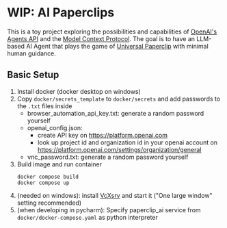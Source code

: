 # WIP: AI Paperclips

This is a toy project exploring the possibilities and capabilities of [OpenAI's Agents API](https://platform.openai.com/docs/guides/agents) and the [Model Context Protocol](https://www.anthropic.com/news/model-context-protocol).
The goal is to have an LLM-based AI Agent that plays the game of [Universal Paperclip](https://www.decisionproblem.com/paperclips/index2.html) with minimal human guidance.


## Basic Setup

1. Install docker (docker desktop on windows)
2. Copy `docker/secrets_template` to `docker/secrets` and add passwords to the `.txt` files inside
   - browser_automation_api_key.txt: generate a random password yourself
   - openai_config.json: 
     - create API key on https://platform.openai.com
     - look up project id and organization id in your openai account on https://platform.openai.com/settings/organization/general
   - vnc_password.txt: generate a random password yourself
3. Build image and run container
    ```
    docker compose build
    docker compose up
    ```
4. (needed on windows): install [VcXsrv](https://sourceforge.net/projects/vcxsrv/) and start it ("One large window" setting recommended)
5. (when developing in pycharm): Specify paperclip_ai service from `docker/docker-compose.yaml` as python interpreter